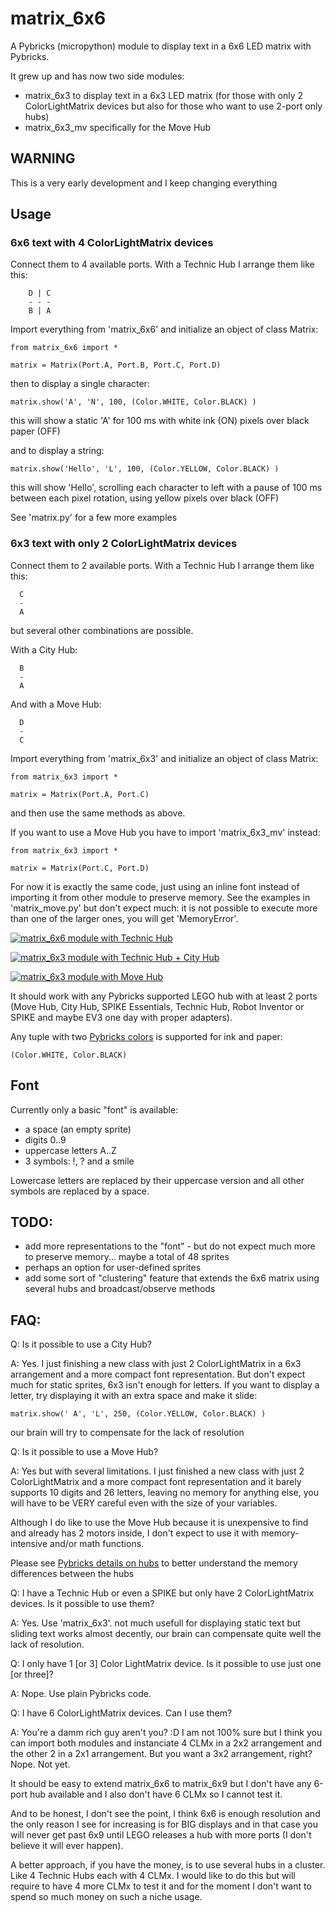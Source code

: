 # matrix_6x6
A Pybricks (micropython) module to display text in a 6x6 LED matrix with Pybricks.

It grew up and has now two side modules:
- matrix_6x3 to display text in a 6x3 LED matrix (for those with only 2 ColorLightMatrix
  devices but also for those who want to use 2-port only hubs)
- matrix_6x3_mv specifically for the Move Hub

## WARNING
This is a very early development and I keep changing everything

## Usage

### 6x6 text with 4 ColorLightMatrix devices

Connect them to 4 available ports. With a Technic Hub I arrange them like this:

        D | C
        - - -
        B | A

Import everything from 'matrix_6x6' and initialize an object of class Matrix:

```
from matrix_6x6 import *

matrix = Matrix(Port.A, Port.B, Port.C, Port.D)
```

then to display a single character:
```
matrix.show('A', 'N', 100, (Color.WHITE, Color.BLACK) )
```
this will show a static 'A' for 100 ms with white ink (ON) pixels over black paper (OFF)

and to display a string:
```
matrix.show('Hello', 'L', 100, (Color.YELLOW, Color.BLACK) )
```
this will show 'Hello', scrolling each character to left with a pause of 100 ms between each
pixel rotation, using yellow pixels over black (OFF)

See 'matrix.py' for a few more examples

### 6x3 text with only 2 ColorLightMatrix devices

Connect them to 2 available ports. With a Technic Hub I arrange them like this:

      C
      -
      A
but several other combinations are possible.

With a City Hub:

      B
      -
      A

And with a Move Hub:

      D
      -
      C

Import everything from 'matrix_6x3' and initialize an object of class Matrix:

```
from matrix_6x3 import *

matrix = Matrix(Port.A, Port.C)
```

and then use the same methods as above.

If you want to use a Move Hub you have to import 'matrix_6x3_mv' instead:

```
from matrix_6x3 import *

matrix = Matrix(Port.C, Port.D)
```

For now it is exactly the same code, just using an inline font instead of importing it from
other module to preserve memory. See the examples in 'matrix_move.py' but don't expect much:
it is not possible to execute more than one of the larger ones, you will get 'MemoryError'.

[![matrix_6x6 module with Technic Hub](http://img.youtube.com/vi/ZamDMKZNOiE/0.jpg)](https://youtu.be/ZamDMKZNOiE "matrix_6x6 module with Technic Hub")

[![matrix_6x3 module with Technic Hub + City Hub](http://img.youtube.com/vi/CsZQkexFALg/0.jpg)](https://youtu.be/CsZQkexFALg "matrix_6x3 module with Technic Hub + City Hub")

[![matrix_6x3 module with Move Hub](http://img.youtube.com/vi/oaAVnZTQ7lE/0.jpg)](https://youtu.be/oaAVnZTQ7lE "matrix_6x3 module with Move Hub")


It should work with any Pybricks supported LEGO hub with at least 2 ports (Move Hub, City Hub, SPIKE Essentials,
Technic Hub, Robot Inventor or SPIKE and maybe EV3 one day with proper adapters).

Any tuple with two [Pybricks colors](https://docs.pybricks.com/en/latest/parameters/color.html) is supported for ink and paper:
```
(Color.WHITE, Color.BLACK)
```

## Font
Currently only a basic "font" is available:
- a space (an empty sprite)
- digits 0..9
- uppercase letters A..Z
- 3 symbols: !, ? and a smile

Lowercase letters are replaced by their uppercase version and all other symbols are replaced by a space.

## TODO:
- add more representations to the "font" - but do not expect much more to preserve memory... maybe a total of 48 sprites
- perhaps an option for user-defined sprites
- add some sort of "clustering" feature that extends the 6x6 matrix using several hubs and broadcast/observe methods

## FAQ:

Q: Is it possible to use a City Hub?

A: Yes. I just finishing a new class with just 2 ColorLightMatrix in a 6x3 arrangement and a more compact font representation.
But don't expect much for static sprites, 6x3 isn't enough for letters. If you want to display a letter, try displaying it with
an extra space and make it slide:

```
matrix.show(' A', 'L', 250, (Color.YELLOW, Color.BLACK) )
```

our brain will try to compensate for the lack of resolution

Q: Is it possible to use a Move Hub?

A: Yes but with several limitations. I just finished a new class with just 2 ColorLightMatrix and a more compact font
representation and it barely supports 10 digits and 26 letters, leaving no memory for anything else,
you will have to be VERY careful even with the size of your variables.
  
Although I do like to use the Move Hub because it is unexpensive to find and already has 2 motors inside, I don't expect to use
it with memory-intensive and/or math functions.

Please see [Pybricks details on hubs](https://pybricks.com/learn/getting-started/what-do-you-need/) to better understand the
memory differences between the hubs

Q: I have a Technic Hub or even a SPIKE but only have 2 ColorLightMatrix devices. Is it possible to use them?

A: Yes. Use 'matrix_6x3'. not much usefull for displaying static text but sliding text works
almost decently, our brain can compensate quite well the lack of resolution.

Q: I only have 1 [or 3] Color LightMatrix device. Is it possible to use just one [or three]?

A: Nope. Use plain Pybricks code.

Q: I have 6 ColorLightMatrix devices. Can I use them?

A: You're a damm rich guy aren't you? :D I am not 100% sure but I think you can import both modules and instanciate
4 CLMx in a 2x2 arrangement and the other 2 in a 2x1 arrangement. But you want a 3x2 arrangement, right? Nope. Not yet.

It should be easy to extend matrix_6x6 to matrix_6x9 but I don't have any 6-port hub available and I also don't have
6 CLMx so I cannot test it.

And to be honest, I don't see the point, I think 6x6 is enough resolution and the only
reason I see for increasing is for BIG displays and in that case you will never get past 6x9 until LEGO releases a
hub with more ports (I don't believe it will ever happen).

A better approach, if you have the money, is to use several hubs in a cluster. Like 4 Technic Hubs each with 4 CLMx.
I would like to do this but will require to have 4 more CLMx to test it and for the moment I don't want to spend
so much money on such a niche usage.
